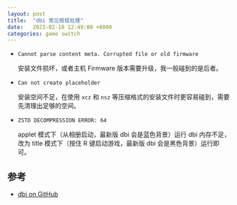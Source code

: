 ```yaml
---
layout: post
title:  "dbi 常见报错处理"
date:   2023-02-18 12:49:00 +0800
categories: game switch
---
```


- `Cannot parse content meta. Corrupted file or old firmware`

  安装文件损坏，或者主机 Firmware 版本需要升级，我一般碰到的是后者。

- `Can not create placeholder`

  安装空间不足，在使用 `xcz` 和 `nsz` 等压缩格式的安装文件时更容易碰到，需要先清理出足够的空间。

- `ZSTD DECOMPRESSION ERROR: 64`

  applet 模式下（从相册启动，最新版 dbi 会是蓝色背景）运行 dbi 内存不足，改为 title 模式下（按住 R 键启动游戏，最新版 dbi 会是黑色背景）运行即可。

## 参考

- [dbi on GitHub](https://github.com/rashevskyv/dbi/blob/main/README_ENG.md)


<script src="https://utteranc.es/client.js"
        repo="yingang/yingang.github.io"
        issue-term="pathname"
        label="Comment"
        theme="github-light"
        crossorigin="anonymous"
        async>
</script>